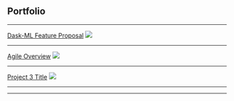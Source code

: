 ## Portfolio

---

[Dask-ML Feature Proposal](/sample_page)
<img src="images/dummy_thumbnail.jpg?raw=true"/>

---
[Agile Overview](/pdf/sample_presentation.pdf)
<img src="images/dummy_thumbnail.jpg?raw=true"/>

---
[Project 3 Title](http://example.com/)
<img src="images/dummy_thumbnail.jpg?raw=true"/>

---




---
